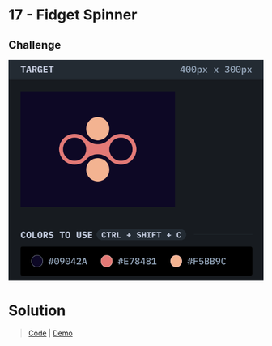 # 17 - Fidget Spinner

## Challenge

![Fidget Spinner](./fidget-spinner.png)

# Solution

> [Code](https://github.com/npranto/cssbattle/tree/main/battle-2/fidget-spinner/index.html) |
> [Demo](https://cssbattle.pages.dev/battle-2/fidget-spinner/)
